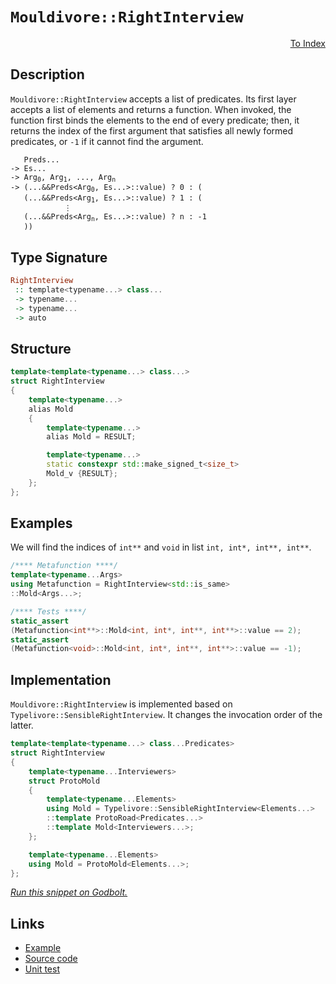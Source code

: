 <!-- Copyright 2024 Feng Mofan
SPDX-License-Identifier: Apache-2.0 -->

# `Mouldivore::RightInterview`

<p style='text-align: right;'><a href="../../../facilities/metafunctions.md#mouldivore-right-interview">To Index</a></p>

## Description

`Mouldivore::RightInterview` accepts a list of predicates.
Its first layer accepts a list of elements and returns a function.
When invoked, the function first binds the elements to the end of every predicate;
then, it returns the index of the first argument that satisfies all newly formed predicates, or `-1` if it cannot find the argument.

<pre><code>   Preds...
-> Es...
-> Arg<sub>0</sub>, Arg<sub>1</sub>, ..., Arg<sub>n</sub>
-> (...&&Preds&lt;Arg<sub>0</sub>, Es...&gt;::value) ? 0 : (
   (...&&Preds&lt;Arg<sub>1</sub>, Es...&gt;::value) ? 1 : (
            &vellip;
   (...&&Preds&lt;Arg<sub>n</sub>, Es...&gt;::value) ? n : -1
   ))</code></pre>

## Type Signature

```Haskell
RightInterview
 :: template<typename...> class...
 -> typename...
 -> typename...
 -> auto
```

## Structure

```C++
template<template<typename...> class...>
struct RightInterview
{
    template<typename...>
    alias Mold
    {
        template<typename...>
        alias Mold = RESULT;

        template<typename...>
        static constexpr std::make_signed_t<size_t>
        Mold_v {RESULT};
    };  
};
```

## Examples

We will find the indices of `int**` and `void` in list `int, int*, int**, int**`.

```C++
/**** Metafunction ****/
template<typename...Args>
using Metafunction = RightInterview<std::is_same>
::Mold<Args...>;

/**** Tests ****/
static_assert
(Metafunction<int**>::Mold<int, int*, int**, int**>::value == 2);
static_assert
(Metafunction<void>::Mold<int, int*, int**, int**>::value == -1);
```

## Implementation

`Mouldivore::RightInterview` is implemented based on `Typelivore::SensibleRightInterview`. It changes the invocation order of the latter.

```C++
template<template<typename...> class...Predicates>
struct RightInterview
{
    template<typename...Interviewers>
    struct ProtoMold
    {
        template<typename...Elements>
        using Mold = Typelivore::SensibleRightInterview<Elements...>
        ::template ProtoRoad<Predicates...>
        ::template Mold<Interviewers...>;
    };

    template<typename...Elements>
    using Mold = ProtoMold<Elements...>;
};
```

[*Run this snippet on Godbolt.*](https://godbolt.org/#z:OYLghAFBqd5QCxAYwPYBMCmBRdBLAF1QCcAaPECAMzwBtMA7AQwFtMQByARg9KtQYEAysib0QXACx8BBAKoBnTAAUAHpwAMvAFYTStJg1DIApACYAQuYukl9ZATwDKjdAGFUtAK4sGIAGz%2BpK4AMngMmAByPgBGmMQSktIADqgKhE4MHt6%2BAUGp6Y4CYRHRLHEJUtJ2mA6ZQgRMxATZPn6Btpj2RQwNTQQlUbHxidWNza25HQrjA%2BFD5SNVAJS2qF7EyOwcAPQAVAeHR8cnezsmGgCC%2B4cA1AAimMmujMh4mAq3R%2BdXN6f/xx%2BlwuwLMAGZwshvFhbiYwW4CABPZ4AfQIxCYhAUcOwIPMEIYUK8MLhbmQM3QWCoOLxvyOtwAKsiungAG4kdggISMdIxegAJTwwAQBAAkoJ4qz3gB3L6HIHMNgKZJMLaM5m0Nkc2EAdisVxBBEwLGSBiNpKRz0VmAAdHaaVcZsQvA5btyGLyBUKReKjcQpZhpXi9SDbmHbkaTWbMBbjaamOb4ZbGKxbfawdhblCmAoFHabcpiJh8KIjdiM6Hw06XQRboXUER%2BagmOhK2GTCGruHuxG49GLczrfmHZce1X0TW68QG6gALKeVtdse6iy3GYJvDILMCGaYVTJYi3JheIi3VliLyYFcAWi4HfucNX98ftNHy8j8cTCMHqfzl2ARbGowBDlriS5jl46RGLc860OgsJgvcU4zrBrbwv%2BgFsIIebpriYL6m%2B7Y6g%2B%2BGvt2H79kmfYJjGSY/mww4ZlmBi5vmhbFpuNGgW2tyQeEwC3E2LYIUh9aNs2aFuOxJZcYxeEEc%2BpEGlcFE0QOVqprcABieDEDMI7Vq67qepggrCmKEr%2BjKpI6XpBAjh2BHkdRX6qa59FpjaOLMTmOEFkWMlliO3aGbWYmoEJi6ESuPHOVGal0RpDF2mZIpCHgWDceBPahchRCobF4aOUV2XLmujSOFuaAeka%2B6Hsep7nt4V6FWOjmtWVsIAKxWF19wQMstzXt5FIgCALBMAA1pgKLpMAEToGipLpAAXjN9kVqVnVEU522dXgVDbjVe4HrCW17eGUDDmY/jmP40mcUF8K2TMpCCd6wgZR8cljU1l7LMsHUXcVRYEBsDC3Boj66g%2BynRRd3ZdEoQN7SDmBg8QEO3tDz7nZ194DSjREkbtbXES%2BcNlW5tHfklnkYZgQHYcFy58dBqEiXlc4LqSDNMyBckU9FikKdl1OxvF7l03JPmsXafNYSBLNhmzAmRZz4WRbzAGM4rfk0kpwLk4bhouTTybWtpumvRGHlurUAjoG9Fu/naADyBAIPEWWXLlxl4Hypkfb6krWc91sEG93LVU7twe17emCwanbReLVGS%2BbHky9mcv%2BRxpYfMr5XOq6msSTx7V42ntMpslNqpZ9mVFyFE6l9O%2BU83jxXtnjLcblVO61adDWoGeF4tb3RUpwjRU9SYfUDUNI0EOgY0TdNs1CgtS3wqt63N6j08zz2B1HbudVnfDx9XfaN13Q9Bflm4L2R%2B95npZlP0gH9mAA0T%2BN6luKDcGkMcbk0psfRGtAlC3FPtVc%2Bp1/5lRvl5O%2BN0H5cVJNHR2b0G4f2%2BrhX648/6T22mjDGEM7z4RhmRSB4YkZXjgYPE6xAkHLggGw7a/tA4NxDlZQMpJ47eyTlfOhtwxrU0EuXeEGCywiLEWOCRZsYI83hHgr6%2BtNqiLoUQ5qtwwBgDhEhbGpDOqA1MWVYqnDOrAMxrcMwsJLD2w9AHL05k%2BEBiDPCIRidcLWLKkojOUiWyklkQQryWiFE9kCZ%2BK8BU1EfXwZosC2jIG6MvDjCxy5cbAiyWOBh/ip6rlsVjKhT5wGpOycRQmpiRYdTqRAsc1cXZ1wVsBH2ZVVYqLghrdu3M4La0wu0wWhtuwNNyanM2EtYnqVrp5byOc/JtOZpE8MXT1ZGK5lrdCOt%2BbJKFuM4MsMJl/ABGcg4QJTm3FFFGfmG4BByguSCU55yARAlNhnaZlEa5DlwrLPyYSfa5V4ZZTxwZSa9k%2BYlOZ%2BYPEym9kXXK4UCrZUrto5pWc7TYHoHrA%2BKsoICQ5pspkzxNTsiLGNbhbifSgrDm4bFez5HLhidGLZ0ipIBUeuEvF4iQCSPiW4OFgZhF%2BNGVPEmtCwwYullinF7Si5dKJYhLmAqGV6xGQpY2otrivMBM8%2Bk2BVCsFNFeb4%2BrdXylfFc2c6MmBUC8ISHojyzgfJmdC35NpLjEGAD7RVtr7WOsyJzEFfowW7xXmNPAChZqphHGNAVXqfUaqtfSBkHwQLOqBOuSqKJfLxHslcCANrGgBrqAIUk4QCAHBxPG1RbhK1vUrXsRtggDgtqrXsGt39x4iU2WYQGhts2blzbmfNIIi3%2BodWWhgpJ2QZS7QKhtsDW3trbcujtXaf69uVbeAdFgOCrFoJwLqvA/AcC0KQVAnA3DWGsGudYmwWrgh4KQAgmgD2rEmiALqkgbQaAABxmDMAATmA1wLqAH/1cB1DqaQR6OCSF4CwCQGgNCkDPReq9HBeAKBAGht956D2kDgLAGAiAQDrAIMkE85BKBoBNHQeIkRUycFUP%2B/w15/CSFuMAZAW4pA2jMLwDiRBiAZT0PwQQIgxDsCkDIQQigVDqEI6QXQXBSDSgxMkTgPBD3HtPe%2By9nA3Ynmo7WVAh02Mca4zxvjtwBMOIgB4Bj9BDz4i4MsXgBGtCrAgEgejyRGNkAoBAALQWQDACkGYPgdA/S4YgDEQzMRwhNERDp3gyXmDEERG7GI2hagEZffRxWbsGC0DSyprAMQvDADcGIaB6XSBYAmkYcQlXdIFbZB8Qze5agnm2C%2BytXRDOahiBibLHgsCGfRHgZD3BeCsniDENImBHgteAJqIw77VhUAMD6gAajKN2VpGuSeEKIcQcmzuKbUIZtT%2BhDDGFvZYfQAdcOQFWKgZIPRcMcGvBSIxphLDWDMJhxbxAxOZXgKsGo06XAMHcJ4NoehQjzDKBUPQBQMgCEmH4dTWOeiDHR0sTo3R6izFx3oWHPQ%2BjNCJ8MSotgKdI9yOp9cdO0cM4kDDh9Wxuf6H0%2BhwzWHbhWc49x3j/Hf2OdwIQEgjiwQea89t1YXsWwjAGqQL9kgwQ2mA2CWDGhJBmEkP4VDXV/DAYFwhpDIBFc2n8Fwfw/7gNQf8D%2B8D%2BuggYd4FhnDeHX3beI2RvzFHTM0ZC2F1zzG2CcCaCwVkOprxMB8tBLgwGbRcD/cJ/AonxPqbO9Jy70hrtKFuyp3Q0XNNMG0/NvTHAT1C5U1hkzVGTy3As6L9j4vU8CXT5nv9twnOoBc/EBX/bleEd8/5kfgXXO0dC7P8L2YjDp64GhmgtA4uUESypzLqXGv7%2By7l/LDhGvFeAqV8rhmqs1bq7QBr82mvGke21i9%2BAix1EW79i9vXkD9cayG3gwvVG3G0REm22AvRmzmxfXB2WyUDW1f34iD12yYAOyOxOyf0Lwu1kxL1kBu2UwvUrwey2yBysBe1G3e01y%2Bx%2B04H%2BxXkB2ewsFB193B0h26w%2B1J062cAgFcEp3U1R1KC53xzSGxyyBZzx1IAJ0yHp0WEZ2p3J36H4K4OnVpzmCELkKp2ZxyEkPZ3UIWAxw8zWA2D5yMPg0bx9yMw4C72s24xXz7wzyzw0CH1l1EwVyV0Dyn1V0wHVwSE13g0Q1IGQzBAzyNx1C6mAxgzBGN1N0kHU0sL91sAD28yIxI3I0ozMwXyjyYxYw4HjxsxYAUFZC3FZH72jBmBzzl0hwk1kCL1wPk3kDL0IJ0Dtw0y03S3rwsOF2M3D3M0swKKKJKLKK4lrGH1Hzc3BDBE808J82Ixn3GKyKX1c2/mQGSGSBRFKOAxRHKIIBRFUC4xiy329h3ySxS2y0PzOJyzywK3PxHxKzKwq3f0wGq1q3q1%2BxfWa1f0gN4A/062/x61UD6yNEAIlGAN4FANSwgOmzExgIWyWxW0QNa2QKnz4D2wUEO0DGO0YFO1qJwMSAaIILu1aIMFIKYNexiCoM%2B2%2B0yF%2Bx2FGjIJBzB3iHYMpJUJ6Hh0Rx0JRwR1kMMKkNEJ6GUOkOKE500LZy6G4N6G0OR3FLJwEDUN5JJz0OUL0MVMqB5xMNk06IM2b04FFwGOKLPGGLLFGNcPl3c2mJSIBlIDVywD8Pr0COQxAxtDBDBC6ggziNQ1dJ1Gdyb0w04H93wxVy1xAEkC6j12gx1FQ3/UkDAy4EAxumtzBB1P9OwxmI/WtyEz9N9wDPTOtPB3SGcEkCAA%3D%3D%3D)

## Links

- [Example](../../../code/facilities/metafunctions/mouldivore/right_interview/implementation.hpp)
- [Source code](../../../../conceptrodon/mouldivore/right_interview.hpp)
- [Unit test](../../../../tests/unit/metafunctions/mouldivore/right_interview.test.hpp)
